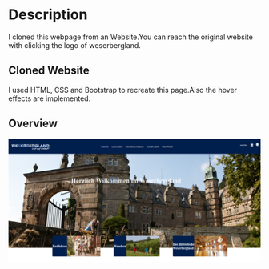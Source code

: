 # Description
I cloned this webpage from an Website.You can reach the original website with clicking the logo of weserbergland.

## Cloned Website

I used HTML, CSS and Bootstrap  to recreate this page.Also the hover effects are implemented.

## Overview

![Overview](./image/Overview.png)
